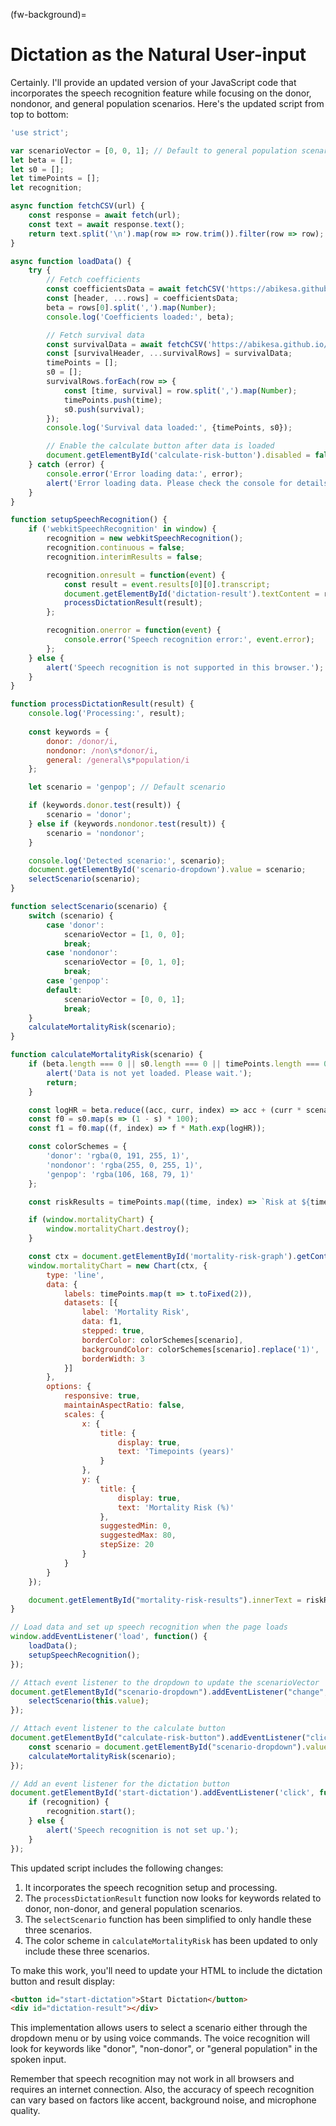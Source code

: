 (fw-background)=
# Dictation as the Natural User-input

Certainly. I'll provide an updated version of your JavaScript code that incorporates the speech recognition feature while focusing on the donor, nondonor, and general population scenarios. Here's the updated script from top to bottom:

```javascript
'use strict';

var scenarioVector = [0, 0, 1]; // Default to general population scenario
let beta = [];
let s0 = [];
let timePoints = [];
let recognition;

async function fetchCSV(url) {
    const response = await fetch(url);
    const text = await response.text();
    return text.split('\n').map(row => row.trim()).filter(row => row);
}

async function loadData() {
    try {
        // Fetch coefficients
        const coefficientsData = await fetchCSV('https://abikesa.github.io/flow/_downloads/b57ad99810799d0be5a9e18f54115561/b.csv');
        const [header, ...rows] = coefficientsData;
        beta = rows[0].split(',').map(Number);
        console.log('Coefficients loaded:', beta);

        // Fetch survival data
        const survivalData = await fetchCSV('https://abikesa.github.io/flow/_downloads/9c26f2afd014707dc60aefc8facbf60d/s0.csv');
        const [survivalHeader, ...survivalRows] = survivalData;
        timePoints = [];
        s0 = [];
        survivalRows.forEach(row => {
            const [time, survival] = row.split(',').map(Number);
            timePoints.push(time);
            s0.push(survival);
        });
        console.log('Survival data loaded:', {timePoints, s0});

        // Enable the calculate button after data is loaded
        document.getElementById('calculate-risk-button').disabled = false;
    } catch (error) {
        console.error('Error loading data:', error);
        alert('Error loading data. Please check the console for details.');
    }
}

function setupSpeechRecognition() {
    if ('webkitSpeechRecognition' in window) {
        recognition = new webkitSpeechRecognition();
        recognition.continuous = false;
        recognition.interimResults = false;

        recognition.onresult = function(event) {
            const result = event.results[0][0].transcript;
            document.getElementById('dictation-result').textContent = result;
            processDictationResult(result);
        };

        recognition.onerror = function(event) {
            console.error('Speech recognition error:', event.error);
        };
    } else {
        alert('Speech recognition is not supported in this browser.');
    }
}

function processDictationResult(result) {
    console.log('Processing:', result);
    
    const keywords = {
        donor: /donor/i,
        nondonor: /non\s*donor/i,
        general: /general\s*population/i
    };

    let scenario = 'genpop'; // Default scenario

    if (keywords.donor.test(result)) {
        scenario = 'donor';
    } else if (keywords.nondonor.test(result)) {
        scenario = 'nondonor';
    }

    console.log('Detected scenario:', scenario);
    document.getElementById('scenario-dropdown').value = scenario;
    selectScenario(scenario);
}

function selectScenario(scenario) {
    switch (scenario) {
        case 'donor':
            scenarioVector = [1, 0, 0];
            break;
        case 'nondonor':
            scenarioVector = [0, 1, 0];
            break;
        case 'genpop':
        default:
            scenarioVector = [0, 0, 1];
            break;
    }
    calculateMortalityRisk(scenario);
}

function calculateMortalityRisk(scenario) {
    if (beta.length === 0 || s0.length === 0 || timePoints.length === 0) {
        alert('Data is not yet loaded. Please wait.');
        return;
    }

    const logHR = beta.reduce((acc, curr, index) => acc + (curr * scenarioVector[index]), 0);
    const f0 = s0.map(s => (1 - s) * 100);
    const f1 = f0.map((f, index) => f * Math.exp(logHR));

    const colorSchemes = {
        'donor': 'rgba(0, 191, 255, 1)',
        'nondonor': 'rgba(255, 0, 255, 1)',
        'genpop': 'rgba(106, 168, 79, 1)'
    };

    const riskResults = timePoints.map((time, index) => `Risk at ${time.toFixed(2)} years: ${f1[index].toFixed(2)}%`);

    if (window.mortalityChart) {
        window.mortalityChart.destroy();
    }

    const ctx = document.getElementById('mortality-risk-graph').getContext('2d');
    window.mortalityChart = new Chart(ctx, {
        type: 'line',
        data: {
            labels: timePoints.map(t => t.toFixed(2)),
            datasets: [{
                label: 'Mortality Risk',
                data: f1,
                stepped: true,
                borderColor: colorSchemes[scenario],
                backgroundColor: colorSchemes[scenario].replace('1)', '0.2)'),
                borderWidth: 3
            }]
        },
        options: {
            responsive: true,
            maintainAspectRatio: false,
            scales: {
                x: {
                    title: {
                        display: true,
                        text: 'Timepoints (years)'
                    }
                },
                y: {
                    title: {
                        display: true,
                        text: 'Mortality Risk (%)'
                    },
                    suggestedMin: 0,
                    suggestedMax: 80,
                    stepSize: 20
                }
            }
        }
    });

    document.getElementById("mortality-risk-results").innerText = riskResults.join('\n');
}

// Load data and set up speech recognition when the page loads
window.addEventListener('load', function() {
    loadData();
    setupSpeechRecognition();
});

// Attach event listener to the dropdown to update the scenarioVector
document.getElementById("scenario-dropdown").addEventListener("change", function() {
    selectScenario(this.value);
});

// Attach event listener to the calculate button
document.getElementById("calculate-risk-button").addEventListener("click", function() {
    const scenario = document.getElementById("scenario-dropdown").value;
    calculateMortalityRisk(scenario);
});

// Add an event listener for the dictation button
document.getElementById('start-dictation').addEventListener('click', function() {
    if (recognition) {
        recognition.start();
    } else {
        alert('Speech recognition is not set up.');
    }
});
```

This updated script includes the following changes:

1. It incorporates the speech recognition setup and processing.
2. The `processDictationResult` function now looks for keywords related to donor, non-donor, and general population scenarios.
3. The `selectScenario` function has been simplified to only handle these three scenarios.
4. The color scheme in `calculateMortalityRisk` has been updated to only include these three scenarios.

To make this work, you'll need to update your HTML to include the dictation button and result display:

```html
<button id="start-dictation">Start Dictation</button>
<div id="dictation-result"></div>
```

This implementation allows users to select a scenario either through the dropdown menu or by using voice commands. The voice recognition will look for keywords like "donor", "non-donor", or "general population" in the spoken input.

Remember that speech recognition may not work in all browsers and requires an internet connection. Also, the accuracy of speech recognition can vary based on factors like accent, background noise, and microphone quality.